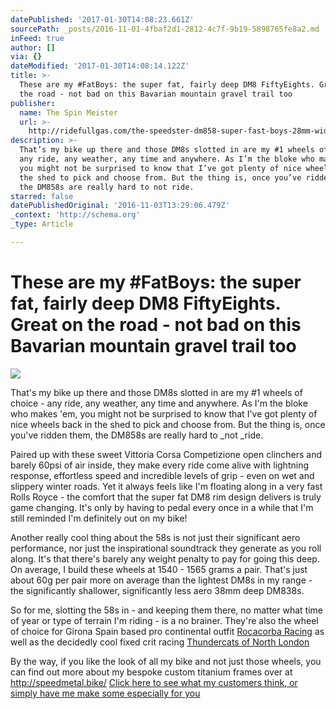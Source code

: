 ```yaml
---
datePublished: '2017-01-30T14:08:23.661Z'
sourcePath: _posts/2016-11-01-4fbaf2d1-2812-4c7f-9b19-5898765fe8a2.md
inFeed: true
author: []
via: {}
dateModified: '2017-01-30T14:08:14.122Z'
title: >-
  These are my #FatBoys: the super fat, fairly deep DM8 FiftyEights. Great on
  the road - not bad on this Bavarian mountain gravel trail too
publisher:
  name: The Spin Meister
  url: >-
    http://ridefullgas.com/the-speedster-dm858-super-fast-boys-28mm-wide-58mm-deep-1565g-pair/
description: >-
  That’s my bike up there and those DM8s slotted in are my #1 wheels of choice -
  any ride, any weather, any time and anywhere. As I’m the bloke who makes ‘em,
  you might not be surprised to know that I’ve got plenty of nice wheels back in
  the shed to pick and choose from. But the thing is, once you’ve ridden them,
  the DM858s are really hard to not ride.
starred: false
datePublishedOriginal: '2016-11-03T13:29:06.479Z'
_context: 'http://schema.org'
_type: Article

---
```

# These are my \#FatBoys: the super fat, fairly deep DM8 FiftyEights. Great on the road - not bad on this Bavarian mountain gravel trail too
![](https://the-grid-user-content.s3-us-west-2.amazonaws.com/a09b1aaa-8e55-49b4-90e5-0f6e3a8095bd.jpg)

That's my bike up there and those DM8s slotted in are my \#1 wheels of choice - any ride, any weather, any time and anywhere. As I'm the bloke who makes 'em, you might not be surprised to know that I've got plenty of nice wheels back in the shed to pick and choose from. But the thing is, once you've ridden them, the DM858s are really hard to _not _ride.

Paired up with these sweet Vittoria Corsa Competizione open clinchers and barely 60psi of air inside, they make every ride come alive with lightning response, effortless speed and incredible levels of grip - even on wet and slippery winter roads. Yet it always feels like I'm floating along in a very fast Rolls Royce - the comfort that the super fat DM8 rim design delivers is truly game changing. It's only by having to pedal every once in a while that I'm still reminded I'm definitely out on my bike!

Another really cool thing about the 58s is not just their significant aero performance, nor just the inspirational soundtrack they generate as you roll along. It's that there's barely any weight penalty to pay for going this deep. On average, I build these wheels at 1540 - 1565 grams a pair. That's just about 60g per pair more on average than the lightest DM8s in my range - the significantly shallower, significantly less aero 38mm deep DM838s.

So for me, slotting the 58s in - and keeping them there, no matter what time of year or type of terrain I'm riding - is a no brainer. They're also the wheel of choice for Girona Spain based pro continental outfit [Rocacorba Racing][0] as well as the decidedly cool fixed crit racing [Thundercats of North London][1]

By the way, if you like the look of all my bike and not just those wheels, you can find out more about my bespoke custom titanium frames over at http://speedmetal.bike/
[Click here to see what my customers think, or simply have me make some especially for you][2]

[0]: https://www.instagram.com/rocacorbaracing/ "Rocacorba Racing on Instagram"
[1]: https://www.instagram.com/the_nltcbmbc/ "Thundercats on Instagram"
[2]: http://ridefullgas.com/the-speedster-dm858-super-fast-boys-28mm-wide-58mm-deep-1565g-pair/
